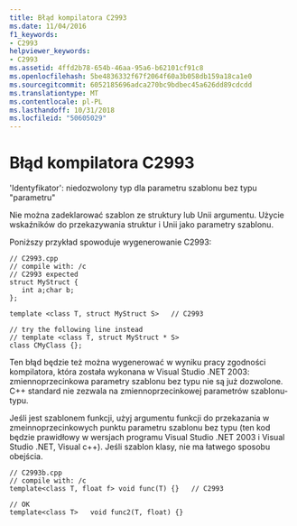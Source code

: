 ```yaml
---
title: Błąd kompilatora C2993
ms.date: 11/04/2016
f1_keywords:
- C2993
helpviewer_keywords:
- C2993
ms.assetid: 4ffd2b78-654b-46aa-95a6-b62101cf91c8
ms.openlocfilehash: 5be4836332f67f2064f60a3b058db159a18ca1e0
ms.sourcegitcommit: 6052185696adca270bc9bdbec45a626dd89cdcdd
ms.translationtype: MT
ms.contentlocale: pl-PL
ms.lasthandoff: 10/31/2018
ms.locfileid: "50605029"
---
```

# <a name="compiler-error-c2993"></a>Błąd kompilatora C2993

'Identyfikator': niedozwolony typ dla parametru szablonu bez typu "parametru"

Nie można zadeklarować szablon ze struktury lub Unii argumentu. Użycie wskaźników do przekazywania struktur i Unii jako parametry szablonu.

Poniższy przykład spowoduje wygenerowanie C2993:

```
// C2993.cpp
// compile with: /c
// C2993 expected
struct MyStruct {
   int a;char b;
};

template <class T, struct MyStruct S>   // C2993

// try the following line instead
// template <class T, struct MyStruct * S>
class CMyClass {};
```

Ten błąd będzie też można wygenerować w wyniku pracy zgodności kompilatora, która została wykonana w Visual Studio .NET 2003: zmiennoprzecinkowa parametry szablonu bez typu nie są już dozwolone. C++ standard nie zezwala na zmiennoprzecinkowej parametrów szablonu-typu.

Jeśli jest szablonem funkcji, użyj argumentu funkcji do przekazania w zmeinnoprzecinkowych punktu parametru szablonu bez typu (ten kod będzie prawidłowy w wersjach programu Visual Studio .NET 2003 i Visual Studio .NET, Visual c++). Jeśli szablon klasy, nie ma łatwego sposobu obejścia.

```
// C2993b.cpp
// compile with: /c
template<class T, float f> void func(T) {}   // C2993

// OK
template<class T>   void func2(T, float) {}
```
